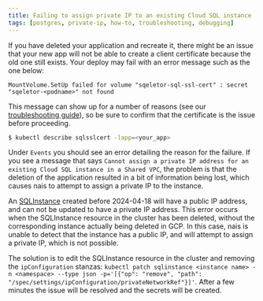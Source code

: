 ```yaml
---
title: Failing to assign private IP to an existing Cloud SQL instance
tags: [postgres, private-ip, how-to, troubleshooting, debugging]
---
```


If you have deleted your application and recreate it, there might be an issue that your new app will not be able to create a client certificate because the old one still exists.
Your deploy may fail with an error message such as the one below:

```
MountVolume.SetUp failed for volume "sqeletor-sql-ssl-cert" : secret "sqeletor-<podname>" not found
```

This message can show up for a number of reasons (see our [troubleshooting guide](../../../workloads/how-to/troubleshooting.md)), so be sure to confirm that the certificate is the issue before proceeding.

```bash
$ kubectl describe sqlsslcert -lapp=<your_app>
```

Under `Events` you should see an error detailing the reason for the failure.
If you see a message that says `Cannot assign a private IP address for an existing Cloud SQL instance in a Shared VPC`, 
the problem is that the deletion of the application resulted in a bit of information being lost, which causes nais to attempt to assign a private IP to the instance.

An [SQLInstance](../../persistence/postgres/explanations/cloud-sql-instance.md) created before 2024-04-18 will have a public IP address, and can not be updated to have a private IP address.
This error occurs when the SQLInstance resource in the cluster has been deleted, without the corresponding instance actually being deleted in GCP.
In this case, nais is unable to detect that the instance has a public IP, and will attempt to assign a private IP, which is not possible.

The solution is to edit the SQLInstance resource in the cluster and removing the `ipConfiguration` stanzas:
`kubectl patch sqlinstance <instance name> -n <namespace> --type json -p='[{"op": "remove", "path": "/spec/settings/ipConfiguration/privateNetworkRef"}]'`.
After a few minutes the issue will be resolved and the secrets will be created.
